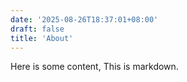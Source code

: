 ```yaml
---
date: '2025-08-26T18:37:01+08:00'
draft: false
title: 'About'
---
```


Here is some content, This is markdown.


